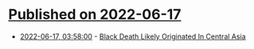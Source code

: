 # [Published on 2022-06-17](index.md)

* [2022-06-17, 03:58:00](https://soylentnews.org/article.pl?sid=22/06/16/1116246&from=rss) - [Black Death Likely Originated In Central Asia](https://soylentnews.org/article.pl?sid=22/06/16/1116246&from=rss)
